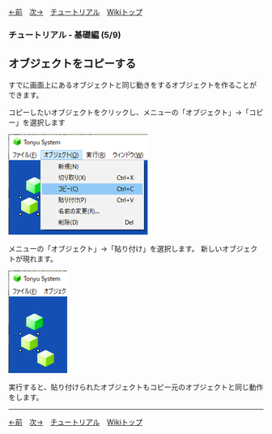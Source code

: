 

[←前](./tr-basic04.md)&emsp;[次→](./tr-basic06.md)&emsp;[チュートリアル](./tutorial.md)&emsp;[Wikiトップ](./)

<title>チュートリアル - 基礎編 (5/9) - オブジェクトをコピーする</title>

### チュートリアル - 基礎編 (5/9)
## オブジェクトをコピーする

すでに画面上にあるオブジェクトと同じ動きをするオブジェクトを作ることができます。

コピーしたいオブジェクトをクリックし、メニューの「オブジェクト」→「コピー」を選択します

![copy-obj.png](./img/copy-obj.png)

メニューの「オブジェクト」→「貼り付け」を選択します。 新しいオブジェクトが現れます。

![pasted.png](./img/pasted.png)

実行すると、貼り付けられたオブジェクトもコピー元のオブジェクトと同じ動作をします。

***

[←前](./tr-basic04.md)&emsp;[次→](./tr-basic06.md)&emsp;[チュートリアル](./tutorial.md)&emsp;[Wikiトップ](./)

